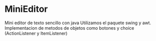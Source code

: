 # MiniEditor
Mini editor de texto sencillo con java
Utilizamos el paquete swing y awt.
Implementacion de metodos de objetos como botones y choice (ActionListener y ItemListener)
